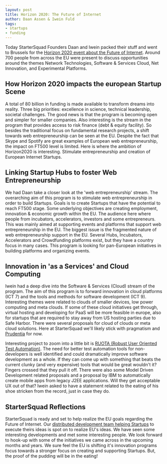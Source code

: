 ```yaml
---
layout: post
title: Horizon 2020: The Future of Internet
author: Daan Assen & Iwein Fuld
tags:
- startups
- funding
---
```

Today StarterSquad Founders Daan and Iwein packed their stuff and went to Brussels for the [Horizon 2020 event about
the Future of Internet](https://ec.europa.eu/digital-agenda/en/news/h2020-future-internet-call-1-all-you-need-know-one-info-day). Around 700 people from across the EU were present to discuss opportunities around the themes
Network Technologies, Software & Services Cloud, Net Innovation, and Experimental Platforms.

## How Horizon 2020 impacts the european Startup Scene

A total of 80 billion in funding is made available to transform dreams into reality. Three big priorities:
excellence in science, technical leadership, societal challenges. The good news is that the program is becoming
open and simpler for smaller companies. Also interesting is the stream in the program that provides access to
risk finance (debt & equity facility). So besides the traditional focus on fundamental research projects,
 a shift towards web entrepreneurship can be seen at the EU. Despite the fact that Skype and Spotify are great examples
  of European web entrepreneurship, the impact on FT500 level is limited. Here is where the ambition
  of Horizon2020 is interesting. Stimulate entrepreneurship and creation of European Internet Startups.

## Linking Startup Hubs to foster Web Entrepreneurship
We had Daan take a closer look at the 'web entrepreneurship' stream. The overarching aim of this program is to
stimulate web entrepreneurship in order to build Startups. Goals is to create Startups that have the potential
to reach FT500 stage. Some underlying objectives are creating employment, innovation & economic growth within the EU.
The audience here where people from incubators, accelerators, investors and some entrepreneurs. This was mainly aimed
at supporting events and platforms that support web entrepreneurship in the EU. The biggest issue is the fragmented
nature of web entrepreneurship support in the EU. Several Hubs, Incubators, Accelerators and Crowdfunding platforms
exist, but they have a country focus in many cases. This program is looking for pan-European initiatives in
building platforms and organizing events.

## Innovation in 'as a Services' and Cloud Computing
Iwein had a deep dive into the Software & Services (Cloud) stream of the program. The aim of this program is to forward innovation in
cloud platforms (ICT 7) and the tools and methods for software development (ICT 9).
Interesting themes were related to clouds of smaller devices, low power computing and meta clouds.
If some of these cloud initiatives get through, virtual hosting and developing for PaaS will be more feasible in europe, also
for startups that are required to stay away from US hosting parties due to Safe Harbor. There were several proposals for
cloud of clouds or meta cloud solutions. Here at StarterSquad we'll likely stick with pragmatism and [Prudentia](https://github.com/StarterSquad/prudentia) for now.

Interesting project to zoom into a little bit is [RUOTA (Robust User Oriented Test Automation)](https://www.facebook.com/pages/PROS/169705613078658). The need for better test
automation tools for non-developers is well identified and could dramatically improve software development as a whole.
If they can come up with something that beats the current clunky (and very expensive) tools that would be great
wouldn't it? Fingers crossed that they pull it off. There were also some Model Driven Development related proposals
and a proposal by IBM to automatically create mobile apps from legacy J2EE applications. Will they get acceptable
UX out of that? Iwein asked to have a statement related to the eating of his shoe stricken from the record,
just in case they do.

## StarterSquad Reflections
StarterSquad is ready and set to help realize the EU goals regarding the Future of Internet.
Our [distributed development team helping Startups](/team) to execute theirs ideas is spot on to realize EU's ideas.
We have seen some interesting developments and met some interesting people. We look forward to hook-up with
some of the initiatives we came across in the upcoming months and years. We sure feel the EU is shifting it's
innovation programs focus towards a stronger focus on creating and supporting Startups.
But, the proof of the pudding will be in the eating!